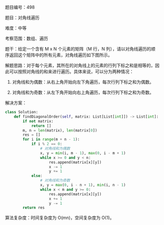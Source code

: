 题目编号：498

题目：对角线遍历

难度：中等

考察范围：数组、遍历

题干：给定一个含有 M x N 个元素的矩阵（M 行，N 列），请以对角线遍历的顺序返回这个矩阵中的所有元素，对角线遍历如下图所示。

解题思路：对于每个元素，其所在的对角线上的元素的行列下标之和是相等的，因此可以按照对角线的和来进行遍历。具体来说，可以分为两种情况：

1. 对角线和为偶数：从右上角开始向左下角遍历，每次行列下标之和为偶数。

2. 对角线和为奇数：从左下角开始向右上角遍历，每次行列下标之和为奇数。

解决方案：

```python
class Solution:
    def findDiagonalOrder(self, matrix: List[List[int]]) -> List[int]:
        if not matrix:
            return []
        m, n = len(matrix), len(matrix[0])
        res = []
        for i in range(m + n - 1):
            if i % 2 == 0:
                # 对角线和为偶数
                x, y = min(i, m - 1), max(0, i - m + 1)
                while x >= 0 and y < n:
                    res.append(matrix[x][y])
                    x -= 1
                    y += 1
            else:
                # 对角线和为奇数
                x, y = max(0, i - n + 1), min(i, n - 1)
                while x < m and y >= 0:
                    res.append(matrix[x][y])
                    x += 1
                    y -= 1
        return res
```

算法复杂度：时间复杂度为 O(mn)，空间复杂度为 O(1)。